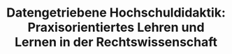 ---
id: practicerewi
title: "Datengetriebene Hochschuldidaktik: Praxisorientiertes Lehren und Lernen in der Rechtswissenschaft"
title_project: "Datengetriebene Hochschuldidaktik: Praxisorientiertes Lehren und Lernen in der Rechtswissenschaft"
title_short: "PracticeReWi"
period: "Okt 22 – Sep 23 (12 Monate)" 
round: "1"
lecture2go: "64213"
uhh_url: "https://www.hcl.uni-hamburg.de/ddlitlab/data-literacy-studierendenprojekte/erste-foerderrunde/practicerewi.html"
students: "Quint Aly, Hauke Varoga, Maylie Purwita"
mentor: "Christina Schwalbe"
text: |
    In Deutschland werden immer weniger Volljurist:innen ausgebildet: Gegenüber dem Jahr 2000 wurden 2018 deutschlandweit 40% weniger Einstellungen von Referendar:innen verzeichnet. Entsprechend erlangten im Jahr 2001 noch 10.000 Jurist:innen die Befähigung zum Richter:innenamt, im Jahr 2017 waren es dagegen nur noch 7.500 [1]. Während also einerseits das Angebot an qualifizierten Jurist:innen sinkt, steigt gleichzeitig die Nachfrage: Auf Bundesebene ist laut einer Studie des Deutschen Richterbunds aus 2019 damit zu rechnen, dass 2031 bis zu 41% der Richter:innen und Staatsanwält:innen pensioniert werden [2]. In der Folge wird sowohl durch Berufsverbände der staatlichen Justiz, wie dem Deutschen Richterbund [3], als auch durch Berufsverbände der privatwirtschaftlichen Anwält:innenschaft wie der BRAK [4] bereits seit mehreren Jahren einen dramatischen Nachwuchsmangel beklagt. 

    Während immer weniger Jurist:innen in das Referendariat eintreten, nahm die Zahl der Jura-Studierenden zwischen 2007 und 2016 beständig zu [5]. Durch diese Gegenüberstellung wird deutlich: Die Nachwuchslücke der deutschen Jurist:innenschaft ist maßgeblich im universitären Teil der Ausbildung begründet. Passend hierzu stellte eine Umfrage des Deutschen Anwaltsvereins (DAV) mit knapp 1.000 Teilnehmenden im Jahr 2020 eine wachsende Unzufriedenheit unter Studierenden und Referendaren fest [6].  

    Die Probleme des universitären Studiums der Rechtswissenschaft sind vielfältig: Etwa 70% der Studierenden nehmen in Vorbereitung auf die angestrebte Abschlussprüfung, das erste Juristische Staatsexamen, ein nichtuniversitäres, zahlungspflichtiges Repetitorium in Anspruch [7]. Das Studium der Rechtswissenschaft scheint in den Augen der meisten Studierenden also nicht ausreichend auf die rechtswissenschaftlichen Abschlussprüfungen vorzubereiten. Auch ist das rechtswissenschaftliche Studium mit Problemen der sozialen Gleichberechtigung konfrontiert [8]. Außer- dem geben 75 % der befragten Studienabbrecher:innen an, dass zum Abbruch des Studiums auch der mangelnde Praxisbezug geführt hat [9]. Ebendiesem kommt aber in der Ausbildung eine motivierende und identifikationsstiftende Wirkung zu [10]. In einem Mangel an praktischer Orientierung könnte umgekehrt ein Argument für stärkeren Praxisbezug gesehen werden. So auch eine Umfrage des DAV: „83 % aller Befragten finden auch, die Ausbildung müsste stärker auf Praxisbezug und den Austausch mit Praktiker:innen setzen.“ [11]

    Der Wunsch der Studierendenschaft nach mehr Praxisbezug bereits während des universitären Studiums wird aber nicht nur durch Umfragen, sondern auch durch das Handeln der Studierenden selbst sichtbar. Neben der hohen Beliebtheit von Moot-Courts und stellenweise anzutreffenden Street Law/Know Your Rights Initiativen zeigt sich dies vor allem im Bereich der Clinical Legal Education.

    Konkret hatte die bundesdeutsche Gesetzgebung im Jahr 2008 erstmals legalisiert, dass kostenlos juristische Dienstleistungen durch Nicht-Jurist:innen erbracht werden dürfen. Ausweislich der Gesetzesbegründung hatte man dabei im Sinn, Lücken in der anwaltlichen Versorgungslandschaft zu schließen, wie sie bspw. im Bereich des Migrationsrechts bestehen [12]. Rein faktisch hat man dadurch in Deutschland erstmals Rechtsberatung durch Studierende ermöglicht. Seit 2008 sind im Umfeld der juristischen Fakultäten ca. 60 sog. Law Clinics entstanden, von denen aber (und hier zeigt sich die studentische Eigeninitiative) nur eine Minderheit institutionell an eine Universität/juristische Fakultät angebunden sind [13]. In diesen Law Clinics leisten die Studierenden parallel zu ihrem regulären Studium kostenlose Rechtsberatung, es handelt sich also um ein „Service Learning“ Konzept. Während sich der ausbildungspolitische Diskurs immer wieder mit groß angelegten Reformen befasst, von denen ein Großteil scheitert [14], haben Studierende Tatsachen geschaffen und den rechtsdidaktischen Innovationsprozess vorangetrieben.

    Vor diesem Hintergrund wollen wir ermitteln, wie Lehrende der Rechtswissenschaft ihr eigenes didaktisches Handeln wahrnehmen und welche Rolle praxisbezogene Lehrmethoden hierbei spielen. Grob skizziert, besteht unser Forschungsvorhaben also darin, den Wunsch der Studierendenschaft nach einem stärkeren Praxisbezug in der universitären juristischen Ausbildung mit der Perspektive der Lehrenden zu vergleichen. Hierfür sehen wir gerade in Deutschland einen großen Bedarf, denn: „Deutschland ist einer der wenigen Staaten, in denen es Hochschullehrern verwehrt ist, nebenberuflich als Rechtsanwalt tätig zu sein und auf diese Weise aus eigener Anschauung Praxisbezüge herzustellen“, so Prof. Dr. Kilian vom Kölner Soldan Institut [15].

    Wir wollen mit unserer Forschung dazu beitragen, dass hochschulpolitische Überlegungen, welche sich mit der verstärkten Integration von praxisorientierten Lehrformen in die universitäre juristische Ausbildung befassen, auf einer möglichst breiten Analyse der tatsächlichen Gegebenheiten fußen. Dabei sollte nicht nur berücksichtigt werden, dass sich Studierende einen stärkeren Praxisbezug wünschen. Zu einer umfassenden Abwägung einschlägiger Reformmaßnahmen gehört auch, welche Gedanken sich Lehrende als didaktische Schlüsselfiguren hierzu machen [16].

    Unsere persönliche Motivation ist dabei Folge unseres eigenen Engagements in der deutschen Bewegung der Refugee Law Clinics. Hier befassen wir uns mit der „Access to Justice“ Problematik und daher vor allem mit solchen Fällen, in denen Menschen ein fairer Zugang zum Recht verwehrt bleibt. Mittelfristig wird sich die Access to Justice Problematik noch deutlich verschärfen, wenn sich das juristische Nachwuchsproblem nicht lösen lässt: Eine überlastete Justiz entscheidet langsam und ungenau, anwaltliche Beratung als knappes Gut steigt im Preis. Daher wollen wir nun auch forschend Verantwortung übernehmen und mit dazu beitragen, dass Reformbemühungen, welche das Nachwuchsproblem der Jurist:innenschaft zu lösen versuchen, auf eine ausdifferenzierte Entscheidungsgrundlage zurück- greifen können.

    ##### Literatur:

    [1] „Juristen-Mangel in Deutschland: Zu wenige Richter und lange Justiz-Verfahren“
    [2] „Gigantische Pensionierungs-Welle, kaum Nachwuchs: Richter warnt vor Justiz-Kollaps“
    [3] „Justiz verliert 10.000 Richter und Staatsanwälte“
    [4] „Juristenmangel in Deutschland: Richterinnen und Anwälte dringend gesucht“
    [5] „Wie viele Jura-Studierende und -Absolventen gibt es in Deutschland?“
    [6] „DAV kämpft für Nachwuchs: Forum Update Jurist*innenausbildung“
    [7] Lueg in „Das Jurastudium – Elitär, überfordernd, reformbedürftig?“
    [8] Heublein/Hutzsch/Kracke/Schneider in Die Ursachen des Studienabbruchs in den Studiengängen des Staatsexamens Jura, 2017, S. 34.
    [9] Ebd. S. 10.
    [10] Ebd., S. 90.
    [11] „Reformbedarf - Sind Jurastudium und Examen noch zeitgemäß?“
    [12] Entwurf eines Gesetzes zur Neuregelung des Rechtsberatungsrechts; Drucksache 16/3655, 2006, S. 39.
    [13] Kilian/Wenzel in AnwBl 10/2017, S. 963-965.
    [14] „Was bisher nicht geschah (und warum)“
    [15] „Zukunftsherausforderungen der Rechtswissenschaft als Professionswissenschaft“, S. 705.
    [16] Helmke/Schrader in Handwörterbuch Pädagogische Psychologie, 2010, S. 277.   

image: "https://www.hcl.uni-hamburg.de/16179343/rewi-dingler-uhh-c54c961db4054f0531ebae594528b74fc3e90535.jpg"
image_credit: "UHH/Dingler"
---
